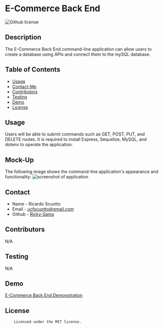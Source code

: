 # E-Commerce Back End

![Github license](https://img.shields.io/badge/license-MIT-yellowgreen.svg)

## Description
The E-Commerce Back End command-line application can allow users to create a database using APIs and connect them to the mySQL database. 

## Table of Contents
* [Usage](#usage)
* [Contact-Me](#contact)
* [Contributors](#contributors)
* [Testing](#testing)
* [Demo](#demo)
* [License](#license)

## Usage
Users will be able to submit commands such as GET, POST, PUT, and DELETE routes.  It is required to install Express, Sequelize, MySQL, and dotenv to operate the application. 

## Mock-Up
The following image shows the command-line application's appearance and functionality:
![screenshot of application]()

## Contact
* Name - Ricardo Scuotto
* Email - ucfscuotto@gmail.com
* Github - [Ricky-Sama](https://github.com/Ricky-Sama/)
## Contributors
N/A
## Testing
N/A

## Demo
<a href="">E-Commerce Back End Demonstration</a>
## License

        Licensed under the MIT license.